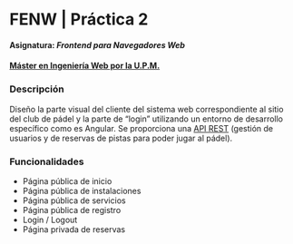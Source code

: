 # FENW | Práctica 2

#### Asignatura: *Frontend para Navegadores Web*
#### [Máster en Ingeniería Web por la U.P.M.](http://miw.etsisi.upm.es)

### Descripción

Diseño la parte visual del cliente del sistema web correspondiente al sitio del club de pádel y la parte de “login” utilizando un entorno de desarrollo específico como es Angular. Se proporciona una [API REST](http://fenw.etsisi.upm.es:5555/apidoc) (gestión de usuarios y de reservas de pistas para poder jugar al pádel).

### Funcionalidades
* Página pública de inicio
* Página pública de instalaciones
* Página pública de servicios
* Página pública de registro
* Login / Logout
* Página privada de reservas